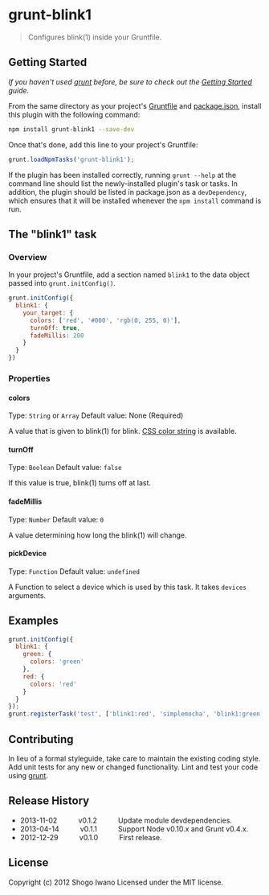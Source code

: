 # grunt-blink1

> Configures blink(1) inside your Gruntfile.

## Getting Started
_If you haven't used [grunt][] before, be sure to check out the [Getting Started][] guide._

From the same directory as your project's [Gruntfile][Getting Started] and [package.json][], install this plugin with the following command:

```bash
npm install grunt-blink1 --save-dev
```

Once that's done, add this line to your project's Gruntfile:

```js
grunt.loadNpmTasks('grunt-blink1');
```

If the plugin has been installed correctly, running `grunt --help` at the command line should list the newly-installed plugin's task or tasks. In addition, the plugin should be listed in package.json as a `devDependency`, which ensures that it will be installed whenever the `npm install` command is run.

[grunt]: http://gruntjs.com/
[Getting Started]: https://github.com/gruntjs/grunt/blob/devel/docs/getting_started.md
[package.json]: https://npmjs.org/doc/json.html

## The "blink1" task

### Overview
In your project's Gruntfile, add a section named `blink1` to the data object passed into `grunt.initConfig()`.

```js
grunt.initConfig({
  blink1: {
    your_target: {
      colors: ['red', '#000', 'rgb(0, 255, 0)'],
      turnOff: true,
      fadeMillis: 200
    }
  }
})
```

### Properties

#### colors
Type: `String` or `Array`
Default value: None (Required)

A value that is given to blink(1) for blink. [CSS color string](http://www.w3.org/TR/CSS21/syndata.html#color-units) is available.

#### turnOff
Type: `Boolean`
Default value: `false`

If this value is true, blink(1) turns off at last.

#### fadeMillis
Type: `Number`
Default value: `0`

A value determining how long the blink(1) will change.

#### pickDevice
Type: `Function`
Default value: `undefined`

A Function to select a device which is used by this task. It takes `devices` arguments.

## Examples

```js
grunt.initConfig({
  blink1: {
    green: {
      colors: 'green'
    },
    red: {
      colors: 'red'
    }
  }
});
grunt.registerTask('test', ['blink1:red', 'simplemocha', 'blink1:green']);
```

## Contributing
In lieu of a formal styleguide, take care to maintain the existing coding style. Add unit tests for any new or changed functionality. Lint and test your code using [grunt][].

## Release History
 * 2013-11-02   v0.1.2   Update module devdependencies.
 * 2013-04-14   v0.1.1   Support Node v0.10.x and Grunt v0.4.x.
 * 2012-12-29   v0.1.0   First release.

## License
Copyright (c) 2012 Shogo Iwano
Licensed under the MIT license.
